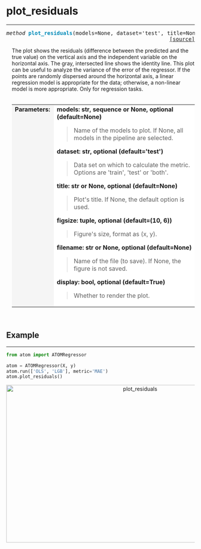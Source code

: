 # plot_residuals
----------------

<a name="atom"></a>
<pre><em>method</em> <strong style="color:#008AB8">plot_residuals</strong>(models=None, dataset='test', title=None, figsize=(10, 6), filename=None, display=True)
<div align="right"><a href="https://github.com/tvdboom/ATOM/blob/master/atom/plots.py#L1374">[source]</a></div></pre>
<div style="padding-left:3%">
The plot shows the residuals (difference between the predicted and the
 true value) on the vertical axis and the independent variable on the
 horizontal axis. The gray, intersected line shows the identity line. This
 plot can be useful to analyze the variance of the error of the regressor.
 If the points are randomly dispersed around the horizontal axis, a linear
 regression model is appropriate for the data; otherwise, a non-linear model
 is more appropriate. Only for regression tasks.
<br /><br />
<table width="100%">
<tr>
<td width="15%" style="vertical-align:top; background:#F5F5F5;"><strong>Parameters:</strong></td>
<td width="75%" style="background:white;">
<strong>models: str, sequence or None, optional (default=None)</strong>
<blockquote>
Name of the models to plot. If None, all models in the pipeline are selected.
</blockquote>
<strong>dataset: str, optional (default='test')</strong>
<blockquote>
Data set on which to calculate the metric. Options are 'train', 'test' or 'both'.
</blockquote>
<strong>title: str or None, optional (default=None)</strong>
<blockquote>
Plot's title. If None, the default option is used.
</blockquote>
<strong>figsize: tuple, optional (default=(10, 6))</strong>
<blockquote>
Figure's size, format as (x, y).
</blockquote>
<strong>filename: str or None, optional (default=None)</strong>
<blockquote>
Name of the file (to save). If None, the figure is not saved.
</blockquote>
<strong>display: bool, optional (default=True)</strong>
<blockquote>
Whether to render the plot.
</blockquote>
</tr>
</table>
</div>
<br />



## Example
----------

```python
from atom import ATOMRegressor

atom = ATOMRegressor(X, y)
atom.run(['OLS', 'LGB'], metric='MAE')
atom.plot_residuals()
```
<div align="center">
    <img src="img/plots/plot_residuals.png" alt="plot_residuals" width="700" height="420"/>
</div>

